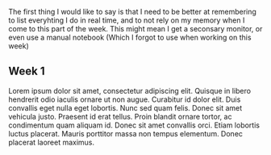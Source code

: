 The first thing I would like to say is that I need to be better at remembering to list everyhting I do in real time, and to not rely on my memory when I come to this part of the week. This might mean I get a seconsary monitor, or even use a manual notebook (Which I forgot to use when working on this week)



## Week 1

Lorem ipsum dolor sit amet, consectetur adipiscing elit. Quisque in libero hendrerit odio iaculis ornare ut non augue. Curabitur id dolor elit. Duis convallis eget nulla eget lobortis. Nunc sed quam felis. Donec sit amet vehicula justo. Praesent id erat tellus. Proin blandit ornare tortor, ac condimentum quam aliquam id. Donec sit amet convallis orci. Etiam lobortis luctus placerat. Mauris porttitor massa non tempus elementum. Donec placerat laoreet maximus.
